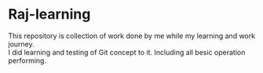 # Raj-learning
This repository is collection of work done by me while my learning and work journey.  
I did learning and testing of Git concept to it. Including all besic operation performing.

